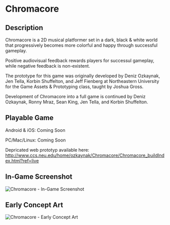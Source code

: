 Chromacore
==========

## Description

Chromacore is a 2D musical platformer set in a dark, black & white world that progressively becomes more colorful and happy through successful gameplay.

Positive audiovisual feedback rewards players for successul gameplay, while negative feedback is non-existent.

The prototype for this game was originally developed by Deniz Ozkaynak, Jen Tella, Korbin Shuffelton, and Jeff Fienberg at Northeastern University for the Game Assets & Prototyping class, taught by Joshua Gross.

Development of Chromacore into a full game is continued by Deniz Ozkaynak, Ronny Mraz, Sean King, Jen Tella, and Korbin Shuffelton.

## Playable Game

Android & iOS: Coming Soon

PC/Mac/Linux: Coming Soon

Depricated web prototyp available here: http://www.ccs.neu.edu/home/ozkaynak/Chromacore/Chromacore_buildIndex.html?ref=live

## In-Game Screenshot

![Chromacore - In-Game Screenshot](https://raw.github.com/Murkantilism/game-off-2013/master/ChromacoreInGameScreenshot.png)

## Early Concept Art

![Chromacore - Early Concept Art](https://raw.github.com/Murkantilism/game-off-2013/master/ChromacoreEarlyConceptArt.jpg)
